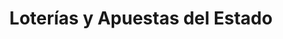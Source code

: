 ---
title: "Loterías y Apuestas del Estado"
url: /tarragona/loterias-y-apuestas-del-estado-carrer-de-pere-martell/
shop: Lotterie
---